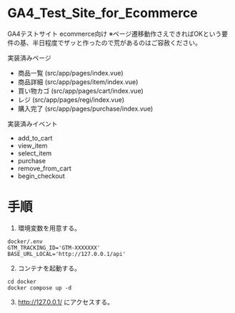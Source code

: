 # GA4_Test_Site_for_Ecommerce
GA4テストサイト ecommerce向け
※ページ遷移動作さえできればOKという要件の基、半日程度でザッと作ったので荒があるのはご容赦ください。  

実装済みページ  
 - 商品一覧 (src/app/pages/index.vue)
 - 商品詳細 (src/app/pages/item/index.vue)
 - 買い物カゴ (src/app/pages/cart/index.vue)
 - レジ (src/app/pages/regi/index.vue)
 - 購入完了 (src/app/pages/purchase/index.vue)
  
実装済みイベント
 - add_to_cart
 - view_item
 - select_item
 - purchase
 - remove_from_cart
 - begin_checkout
  
# 手順
1. 環境変数を用意する。
```
docker/.env
GTM_TRACKING_ID='GTM-XXXXXXX'
BASE_URL_LOCAL='http://127.0.0.1/api'
```

2. コンテナを起動する。
```
cd docker
docker compose up -d
```

3. http://127.0.0.1/ にアクセスする。

